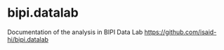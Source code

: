 # bipi.datalab
Documentation of the analysis in BIPI Data Lab
https://github.com/isaid-hi/bipi.datalab
